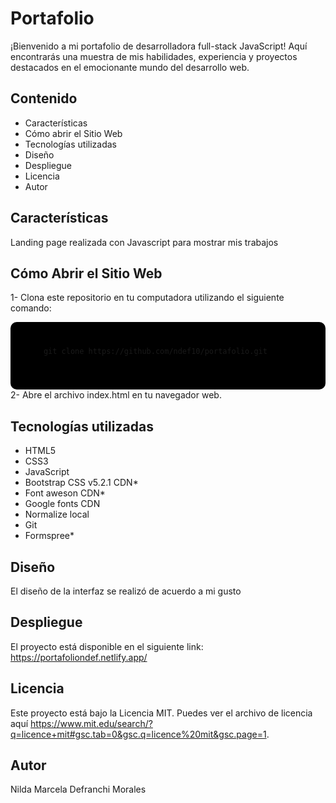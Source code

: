 # Portafolio

¡Bienvenido a mi portafolio de desarrolladora full-stack JavaScript! Aquí encontrarás una muestra de mis habilidades, experiencia y proyectos destacados en el emocionante mundo del desarrollo web.

## Contenido

- Características
- Cómo abrir el Sitio Web
- Tecnologías utilizadas
- Diseño
- Despliegue
- Licencia
- Autor

## Características
Landing page realizada con Javascript para mostrar mis trabajos

## Cómo Abrir el Sitio Web

1- Clona este repositorio en tu computadora utilizando el siguiente comando:

<div style="background-color: black; padding: 10px; border-radius: 10px;">
  <pre>
    <code>
      git clone https://github.com/ndef10/portafolio.git
    </code>
  </pre>
</div>
2- Abre el archivo index.html en tu navegador web.

## Tecnologías utilizadas

- HTML5
- CSS3
- JavaScript
- Bootstrap CSS v5.2.1 CDN*
- Font aweson CDN*
- Google fonts CDN
- Normalize local
- Git
- Formspree*

## Diseño

El diseño de la interfaz se realizó de acuerdo a mi gusto

## Despliegue

El proyecto está disponible en el siguiente link: https://portafoliondef.netlify.app/

## Licencia
Este proyecto está bajo la Licencia MIT. Puedes ver el archivo de licencia aquí https://www.mit.edu/search/?q=licence+mit#gsc.tab=0&gsc.q=licence%20mit&gsc.page=1.

## Autor

Nilda Marcela Defranchi Morales